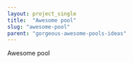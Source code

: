 ```yaml
---
layout: project_single
title:  "Awesome pool"
slug: "awesome-pool"
parent: "gorgeous-awesome-pools-ideas"
---
```

Awesome pool